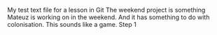 My test text file for a lesson in Git
The weekend project is something Mateuz is working on in the weekend. And it has something to do with colonisation. This sounds like a game.
Step 1


